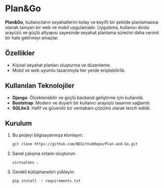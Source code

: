 # Plan&Go

**Plan&Go**, kullanıcıların seyahatlerini kolay ve keyifli bir şekilde planlamasına olanak tanıyan bir web ve mobil uygulamadır. Uygulama, kullanıcı dostu arayüzü ve güçlü altyapısı sayesinde seyahat planlama sürecini daha verimli bir hale getirmeyi amaçlar.

## Özellikler
- Kişisel seyahat planları oluşturma ve düzenleme.
- Mobil ve web uyumlu tasarımıyla her yerde erişilebilirlik.

## Kullanılan Teknolojiler
- **Django**: Ölçeklenebilir ve güçlü backend geliştirme için kullanıldı.
- **Bootstrap**: Modern ve duyarlı bir kullanıcı arayüzü tasarımı sağlandı.
- **SQLite3**: Hafif ve güvenilir bir veritabanı çözümü olarak tercih edildi.

## Kurulum
1. Bu projeyi bilgisayarınıza klonlayın:
   ```bash
   git clone https://github.com/BEGithubRepo/Plan-and-Go.git

2. Sanal çalışma ortamı oluşturun:
    ```bash
    virtualenv .

3. Gerekli kütüphaneleri yükleyin:
    ```bash
   pip install -r requirements.txt